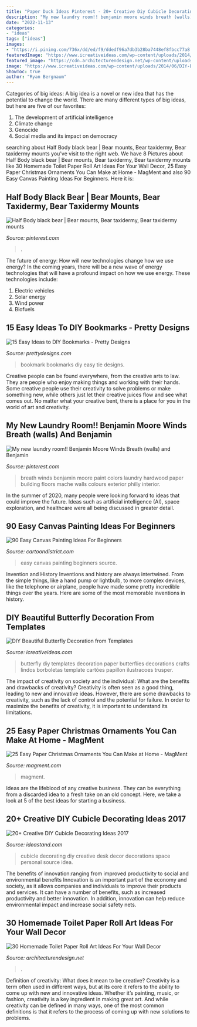 ```yaml
---
title: "Paper Duck Ideas Pinterest - 20+ Creative Diy Cubicle Decorating Ideas 2017"
description: "My new laundry room!! benjamin moore winds breath (walls) and benjamin"
date: "2022-11-13"
categories:
- "ideas"
tags: ["ideas"]
images:
- "https://i.pinimg.com/736x/dd/ed/f9/ddedf96a7db3b28ba7448ef8fbcc77a8.jpg"
featuredImage: "https://www.icreativeideas.com/wp-content/uploads/2014/06/DIY-Beautiful-Butterfly-Decoration-from-Templates-9.jpg"
featured_image: "https://cdn.architecturendesign.net/wp-content/uploads/2015/02/AD-Toilet-Paper-Roll-Wall-Art-11.jpg"
image: "https://www.icreativeideas.com/wp-content/uploads/2014/06/DIY-Beautiful-Butterfly-Decoration-from-Templates-9.jpg"
ShowToc: true
author: "Ryan Bergnaum"
---
```



Categories of big ideas:
A big idea is a novel or new idea that has the potential to change the world. There are many different types of big ideas, but here are five of our favorites: 
1. The development of artificial intelligence 
2. Climate change 
3. Genocide 
4. Social media and its impact on democracy 

	

		
searching about Half Body black bear | Bear mounts, Bear taxidermy, Bear taxidermy mounts you've visit to the right web. We have 8 Pictures about Half Body black bear | Bear mounts, Bear taxidermy, Bear taxidermy mounts like 30 Homemade Toilet Paper Roll Art Ideas For Your Wall Decor, 25 Easy Paper Christmas Ornaments You Can Make at Home - MagMent and also 90 Easy Canvas Painting Ideas For Beginners. Here it is:
		
    
## Half Body Black Bear | Bear Mounts, Bear Taxidermy, Bear Taxidermy Mounts

<img loading=lazy src="https://i.pinimg.com/736x/dd/ed/f9/ddedf96a7db3b28ba7448ef8fbcc77a8.jpg" onerror="this.onerror=null;this.src='https://tse1.mm.bing.net/th?id=OIP.aUOdS3ViBVTzEgSEbol2JAHaLH&amp;pid=15.1';" alt="Half Body black bear | Bear mounts, Bear taxidermy, Bear taxidermy mounts">

_Source: pinterest.com_

>. 

	

The future of energy: How will new technologies change how we use energy?
In the coming years, there will be a new wave of energy technologies that will have a profound impact on how we use energy. These technologies include: 
1. Electric vehicles
2. Solar energy
3. Wind power
4. Biofuels

    
## 15 Easy Ideas To DIY Bookmarks - Pretty Designs

<img loading=lazy src="https://www.prettydesigns.com/wp-content/uploads/2015/10/Tie-Bookmark.jpg" onerror="this.onerror=null;this.src='https://tse2.mm.bing.net/th?id=OIP._ormk5RjzyHTrOWKTN2PWwHaML&amp;pid=15.1';" alt="15 Easy Ideas to DIY Bookmarks - Pretty Designs">

_Source: prettydesigns.com_

>bookmark bookmarks diy easy tie designs. 

	

Creative people can be found everywhere, from the creative arts to law. They are people who enjoy making things and working with their hands. Some creative people use their creativity to solve problems or make something new, while others just let their creative juices flow and see what comes out. No matter what your creative bent, there is a place for you in the world of art and creativity.

    
## My New Laundry Room!! Benjamin Moore Winds Breath (walls) And Benjamin

<img loading=lazy src="https://i.pinimg.com/736x/37/1a/d3/371ad3e9638b7e6b7b64a7a6367d12f5--benjamin-moore-winds-breath-hardwood-floors.jpg" onerror="this.onerror=null;this.src='https://tse4.mm.bing.net/th?id=OIP.xE4lDkyzdKUIc6Tt7-W3FgHaJ3&amp;pid=15.1';" alt="My new laundry room!! Benjamin Moore Winds Breath (walls) and Benjamin">

_Source: pinterest.com_

>breath winds benjamin moore paint colors laundry hardwood paper building floors mache walls colours exterior philly interior. 

	

In the summer of 2020, many people were looking forward to ideas that could improve the future. Ideas such as artificial intelligence (AI), space exploration, and healthcare were all being discussed in greater detail. 

    
## 90 Easy Canvas Painting Ideas For Beginners

<img loading=lazy src="http://www.cartoondistrict.com/wp-content/uploads/2017/06/Easy-Canvas-Painting-Ideas-For-Beginners21-1.jpg" onerror="this.onerror=null;this.src='https://tse4.mm.bing.net/th?id=OIP.4OkhfQN4teidQ5dAVEC1JwHaJ4&amp;pid=15.1';" alt="90 Easy Canvas Painting Ideas For Beginners">

_Source: cartoondistrict.com_

>easy canvas painting beginners source. 

	

Invention and History
Inventions and history are always intertwined. From the simple things, like a hand pump or lightbulb, to more complex devices, like the telephone or airplane, people have made some pretty incredible things over the years. Here are some of the most memorable inventions in history.

    
## DIY Beautiful Butterfly Decoration From Templates

<img loading=lazy src="https://www.icreativeideas.com/wp-content/uploads/2014/06/DIY-Beautiful-Butterfly-Decoration-from-Templates-9.jpg" onerror="this.onerror=null;this.src='https://tse3.mm.bing.net/th?id=OIP.sfvd6GgBjMQnULOTERJ51QHaJ4&amp;pid=15.1';" alt="DIY Beautiful Butterfly Decoration from Templates">

_Source: icreativeideas.com_

>butterfly diy templates decoration paper butterflies decorations crafts lindos borboletas template cartões papillon ilustracoes trusper. 

	

The impact of creativity on society and the individual: What are the benefits and drawbacks of creativity?
Creativity is often seen as a good thing, leading to new and innovative ideas. However, there are some drawbacks to creativity, such as the lack of control and the potential for failure. In order to maximize the benefits of creativity, it is important to understand its limitations.

    
## 25 Easy Paper Christmas Ornaments You Can Make At Home - MagMent

<img loading=lazy src="http://magment.com/wp-content/uploads/2016/10/Origami-Christmas-Ornament-Angel-in-Red.jpg" onerror="this.onerror=null;this.src='https://tse3.mm.bing.net/th?id=OIP.0rZcyLC9zYZbHkUbMuteDAHaJ4&amp;pid=15.1';" alt="25 Easy Paper Christmas Ornaments You Can Make at Home - MagMent">

_Source: magment.com_

>magment. 

	

Ideas are the lifeblood of any creative business. They can be everything from a discarded idea to a fresh take on an old concept. Here, we take a look at 5 of the best ideas for starting a business.

    
## 20+ Creative DIY Cubicle Decorating Ideas 2017

<img loading=lazy src="http://ideastand.com/wp-content/uploads/2014/06/cubicle-decorating-ideas/4-cubicle-decorating-ideas.jpg" onerror="this.onerror=null;this.src='https://tse2.mm.bing.net/th?id=OIP.VHOx8lixeW7JpfU3SP7vlgHaJ4&amp;pid=15.1';" alt="20+ Creative DIY Cubicle Decorating Ideas 2017">

_Source: ideastand.com_

>cubicle decorating diy creative desk decor decorations space personal source idea. 

	

The benefits of innovation:ranging from improved productivity to social and environmental benefits
Innovation is an important part of the economy and society, as it allows companies and individuals to improve their products and services. It can have a number of benefits, such as increased productivity and better innovation. In addition, innovation can help reduce environmental impact and increase social safety nets.

    
## 30 Homemade Toilet Paper Roll Art Ideas For Your Wall Decor

<img loading=lazy src="https://cdn.architecturendesign.net/wp-content/uploads/2015/02/AD-Toilet-Paper-Roll-Wall-Art-11.jpg" onerror="this.onerror=null;this.src='https://tse3.mm.bing.net/th?id=OIP.iDiZqP9MLY4gKJ7a1ksGUgHaLG&amp;pid=15.1';" alt="30 Homemade Toilet Paper Roll Art Ideas For Your Wall Decor">

_Source: architecturendesign.net_

>. 

	

Definition of creativity: What does it mean to be creative?
Creativity is a term often used in different ways, but at its core it refers to the ability to come up with new and innovative ideas. Whether it’s painting, music, or fashion, creativity is a key ingredient in making great art. And while creativity can be defined in many ways, one of the most common definitions is that it refers to the process of coming up with new solutions to problems.

